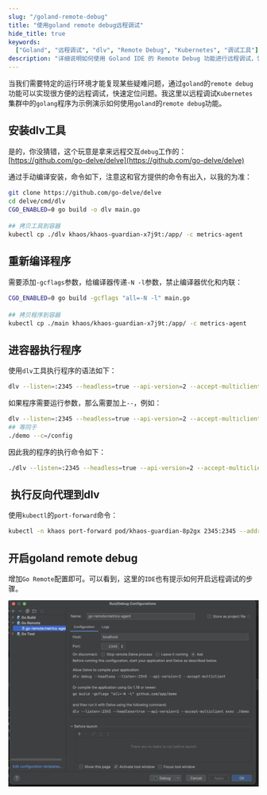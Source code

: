 ```yaml
---
slug: "/goland-remote-debug"
title: "使用goland remote debug远程调试"
hide_title: true
keywords:
  ["Goland", "远程调试", "dlv", "Remote Debug", "Kubernetes", "调试工具"]
description: "详细说明如何使用 Goland IDE 的 Remote Debug 功能进行远程调试，包括 dlv 工具的安装和配置过程"
---
```


当我们需要特定的运行环境才能复现某些疑难问题，通过`goland`的`remote debug`功能可以实现很方便的远程调试，快速定位问题。我这里以远程调试`Kubernetes`集群中的`golang`程序为示例演示如何使用`goland`的`remote debug`功能。

## 安装dlv工具

是的，你没猜错，这个玩意是拿来远程交互`debug`工作的：[https://github.com/go-delve/delve](https://github.com/go-delve/delve)

通过手动编译安装，命令如下，注意这和官方提供的命令有出入，以我的为准：

```bash
git clone https://github.com/go-delve/delve
cd delve/cmd/dlv
CGO_ENABLED=0 go build -o dlv main.go

## 拷贝工具到容器
kubectl cp ./dlv khaos/khaos-guardian-x7j9t:/app/ -c metrics-agent
```

## 重新编译程序

需要添加`-gcflags`参数，给编译器传递`-N -l`参数，禁止编译器优化和内联：

```bash
CGO_ENABLED=0 go build -gcflags "all=-N -l" main.go

## 拷贝程序到容器
kubectl cp ./main khaos/khaos-guardian-x7j9t:/app/ -c metrics-agent
```

## 进容器执行程序

使用`dlv`工具执行程序的语法如下：

```bash
dlv --listen=:2345 --headless=true --api-version=2 --accept-multiclient exec ./demo
```

如果程序需要运行参数，那么需要加上`--`，例如：

```bash
dlv --listen=:2345 --headless=true --api-version=2 --accept-multiclient exec ./demo -- --c=/config
## 等同于
./demo --c=/config
```

因此我的程序的执行命令如下：

```bash
./dlv --listen=:2345 --headless=true --api-version=2 --accept-multiclient exec ./main -- --debug=true --address=:13047 --nodeIP=21.0.44.12 --rootPath=/khaos/root --agentConfigFilePath=/var/run/khaos-guardian/metricsconfig/config.yaml --kubeStateUrl=http://127.0.0.1:13043/metrics --enabledPlugins=.+
```

##  执行反向代理到dlv

使用`kubectl`的`port-forward`命令：

```bash
kubectl -n khaos port-forward pod/khaos-guardian-8p2gx 2345:2345 --address 0.0.0.0
```

## 开启goland remote debug

增加`Go Remote`配置即可。可以看到，这里的`IDE`也有提示如何开启远程调试的步骤。

![](/attachments/image-2024-5-24_15-31-18.png)

  

  

  

  

  

  

  

  

  

